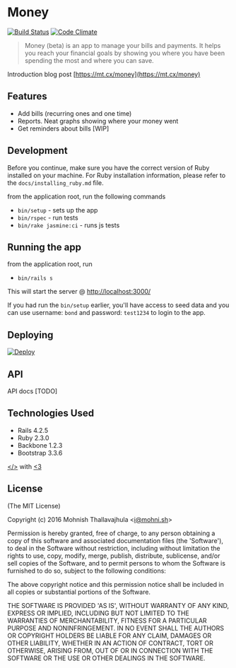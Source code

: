 # Money

[![Build Status](https://travis-ci.org/mohnish/money.svg?branch=master)](https://travis-ci.org/mohnish/money) [![Code Climate](https://codeclimate.com/github/mohnish/money/badges/gpa.svg)](https://codeclimate.com/github/mohnish/money)
> Money (beta) is an app to manage your bills and payments. It helps you reach your financial goals by showing you where you have been spending the most and where you can save.

Introduction blog post [https://mt.cx/money](https://mt.cx/money)

## Features

- Add bills (recurring ones and one time)
- Reports. Neat graphs showing where your money went
- Get reminders about bills [WIP]

## Development

Before you continue, make sure you have the correct version of
Ruby installed on your machine. For Ruby installation information,
please refer to the `docs/installing_ruby.md` file.

from the application root, run the following commands
- `bin/setup` - sets up the app
- `bin/rspec` - run tests
- `bin/rake jasmine:ci` - runs js tests

## Running the app

from the application root, run
- `bin/rails s`

This will start the server @ [http://localhost:3000/](http://localhost:3000/)

If you had run the `bin/setup` earlier, you'll have access to
seed data and you can use username: `bond` and password: `test1234`
to login to the app.

## Deploying

[![Deploy](https://www.herokucdn.com/deploy/button.png)](https://heroku.com/deploy)

## API

API docs [TODO]

## Technologies Used

- Rails 4.2.5
- Ruby 2.3.0
- Backbone 1.2.3
- Bootstrap 3.3.6

[</>](https://github.com/mohnish/money) with [<3](https://twitter.com/arrowgunz)

## License

(The MIT License)

Copyright (c) 2016 Mohnish Thallavajhula &lt;i@mohni.sh&gt;

Permission is hereby granted, free of charge, to any person obtaining
a copy of this software and associated documentation files (the
'Software'), to deal in the Software without restriction, including
without limitation the rights to use, copy, modify, merge, publish,
distribute, sublicense, and/or sell copies of the Software, and to
permit persons to whom the Software is furnished to do so, subject to
the following conditions:

The above copyright notice and this permission notice shall be
included in all copies or substantial portions of the Software.

THE SOFTWARE IS PROVIDED 'AS IS', WITHOUT WARRANTY OF ANY KIND,
EXPRESS OR IMPLIED, INCLUDING BUT NOT LIMITED TO THE WARRANTIES OF
MERCHANTABILITY, FITNESS FOR A PARTICULAR PURPOSE AND NONINFRINGEMENT.
IN NO EVENT SHALL THE AUTHORS OR COPYRIGHT HOLDERS BE LIABLE FOR ANY
CLAIM, DAMAGES OR OTHER LIABILITY, WHETHER IN AN ACTION OF CONTRACT,
TORT OR OTHERWISE, ARISING FROM, OUT OF OR IN CONNECTION WITH THE
SOFTWARE OR THE USE OR OTHER DEALINGS IN THE SOFTWARE.
